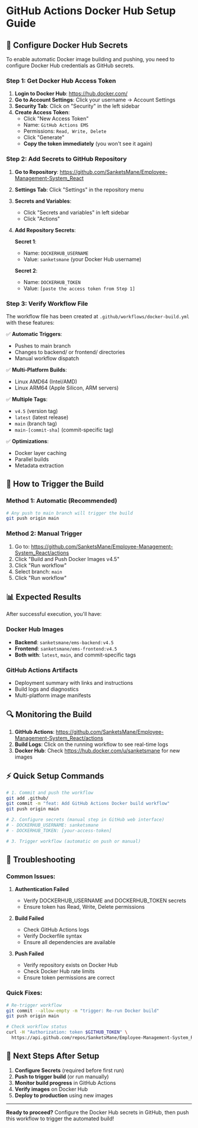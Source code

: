 # GitHub Actions Docker Hub Setup Guide

## 🔧 Configure Docker Hub Secrets

To enable automatic Docker image building and pushing, you need to configure Docker Hub credentials as GitHub secrets.

### Step 1: Get Docker Hub Access Token

1. **Login to Docker Hub**: https://hub.docker.com/
2. **Go to Account Settings**: Click your username → Account Settings
3. **Security Tab**: Click on "Security" in the left sidebar
4. **Create Access Token**:
   - Click "New Access Token"
   - Name: `GitHub Actions EMS`
   - Permissions: `Read, Write, Delete`
   - Click "Generate"
   - **Copy the token immediately** (you won't see it again)

### Step 2: Add Secrets to GitHub Repository

1. **Go to Repository**: https://github.com/SanketsMane/Employee-Management-System_React
2. **Settings Tab**: Click "Settings" in the repository menu
3. **Secrets and Variables**: 
   - Click "Secrets and variables" in left sidebar
   - Click "Actions"
4. **Add Repository Secrets**:

   **Secret 1**: 
   - Name: `DOCKERHUB_USERNAME`
   - Value: `sanketsmane` (your Docker Hub username)

   **Secret 2**:
   - Name: `DOCKERHUB_TOKEN`
   - Value: `[paste the access token from Step 1]`

### Step 3: Verify Workflow File

The workflow file has been created at `.github/workflows/docker-build.yml` with these features:

✅ **Automatic Triggers**:
- Pushes to main branch
- Changes to backend/ or frontend/ directories
- Manual workflow dispatch

✅ **Multi-Platform Builds**:
- Linux AMD64 (Intel/AMD)
- Linux ARM64 (Apple Silicon, ARM servers)

✅ **Multiple Tags**:
- `v4.5` (version tag)
- `latest` (latest release)
- `main` (branch tag)
- `main-[commit-sha]` (commit-specific tag)

✅ **Optimizations**:
- Docker layer caching
- Parallel builds
- Metadata extraction

## 🚀 How to Trigger the Build

### Method 1: Automatic (Recommended)
```bash
# Any push to main branch will trigger the build
git push origin main
```

### Method 2: Manual Trigger
1. Go to: https://github.com/SanketsMane/Employee-Management-System_React/actions
2. Click "Build and Push Docker Images v4.5"
3. Click "Run workflow"
4. Select branch: `main`
5. Click "Run workflow"

## 📊 Expected Results

After successful execution, you'll have:

### Docker Hub Images
- **Backend**: `sanketsmane/ems-backend:v4.5`
- **Frontend**: `sanketsmane/ems-frontend:v4.5`
- **Both with**: `latest`, `main`, and commit-specific tags

### GitHub Actions Artifacts
- Deployment summary with links and instructions
- Build logs and diagnostics
- Multi-platform image manifests

## 🔍 Monitoring the Build

1. **GitHub Actions**: https://github.com/SanketsMane/Employee-Management-System_React/actions
2. **Build Logs**: Click on the running workflow to see real-time logs
3. **Docker Hub**: Check https://hub.docker.com/u/sanketsmane for new images

## ⚡ Quick Setup Commands

```bash
# 1. Commit and push the workflow
git add .github/
git commit -m "feat: Add GitHub Actions Docker build workflow"
git push origin main

# 2. Configure secrets (manual step in GitHub web interface)
# - DOCKERHUB_USERNAME: sanketsmane
# - DOCKERHUB_TOKEN: [your-access-token]

# 3. Trigger workflow (automatic on push or manual)
```

## 🐛 Troubleshooting

### Common Issues:

1. **Authentication Failed**
   - Verify DOCKERHUB_USERNAME and DOCKERHUB_TOKEN secrets
   - Ensure token has Read, Write, Delete permissions

2. **Build Failed**
   - Check GitHub Actions logs
   - Verify Dockerfile syntax
   - Ensure all dependencies are available

3. **Push Failed**
   - Verify repository exists on Docker Hub
   - Check Docker Hub rate limits
   - Ensure token permissions are correct

### Quick Fixes:

```bash
# Re-trigger workflow
git commit --allow-empty -m "trigger: Re-run Docker build"
git push origin main

# Check workflow status
curl -H "Authorization: token $GITHUB_TOKEN" \
  https://api.github.com/repos/SanketsMane/Employee-Management-System_React/actions/runs
```

## 🎯 Next Steps After Setup

1. **Configure Secrets** (required before first run)
2. **Push to trigger build** (or run manually)
3. **Monitor build progress** in GitHub Actions
4. **Verify images** on Docker Hub
5. **Deploy to production** using new images

---

**Ready to proceed?** Configure the Docker Hub secrets in GitHub, then push this workflow to trigger the automated build!